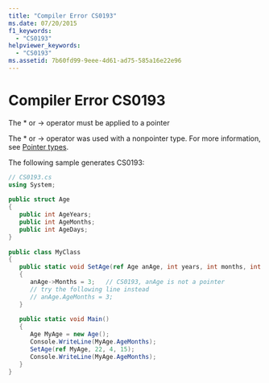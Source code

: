 ```yaml
---
title: "Compiler Error CS0193"
ms.date: 07/20/2015
f1_keywords: 
  - "CS0193"
helpviewer_keywords: 
  - "CS0193"
ms.assetid: 7b60fd99-9eee-4d61-ad75-585a16e22e96
---
```

# Compiler Error CS0193

The \* or -> operator must be applied to a pointer  
  
The \* or -> operator was used with a nonpointer type. For more information, see [Pointer types](../../csharp/programming-guide/unsafe-code-pointers/pointer-types.md).  
  
 The following sample generates CS0193:  
  
```csharp  
// CS0193.cs  
using System;  
  
public struct Age  
{  
   public int AgeYears;  
   public int AgeMonths;  
   public int AgeDays;  
}  
  
public class MyClass  
{  
   public static void SetAge(ref Age anAge, int years, int months, int days)  
   {  
      anAge->Months = 3;   // CS0193, anAge is not a pointer  
      // try the following line instead  
      // anAge.AgeMonths = 3;  
   }  
  
   public static void Main()  
   {  
      Age MyAge = new Age();  
      Console.WriteLine(MyAge.AgeMonths);  
      SetAge(ref MyAge, 22, 4, 15);  
      Console.WriteLine(MyAge.AgeMonths);  
   }  
}  
```
